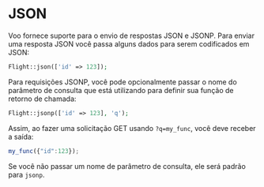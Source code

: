 # JSON

Voo fornece suporte para o envio de respostas JSON e JSONP. Para enviar uma resposta JSON você passa alguns dados para serem codificados em JSON:

```php
Flight::json(['id' => 123]);
```

Para requisições JSONP, você pode opcionalmente passar o nome do parâmetro de consulta que está utilizando para definir sua função de retorno de chamada:

```php
Flight::jsonp(['id' => 123], 'q');
```

Assim, ao fazer uma solicitação GET usando `?q=my_func`, você deve receber a saída:

```javascript
my_func({"id":123});
```

Se você não passar um nome de parâmetro de consulta, ele será padrão para `jsonp`.